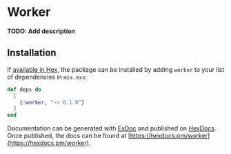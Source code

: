# Worker

**TODO: Add description**

## Installation

If [available in Hex](https://hex.pm/docs/publish), the package can be installed
by adding `worker` to your list of dependencies in `mix.exs`:

```elixir
def deps do
  [
    {:worker, "~> 0.1.0"}
  ]
end
```

Documentation can be generated with [ExDoc](https://github.com/elixir-lang/ex_doc)
and published on [HexDocs](https://hexdocs.pm). Once published, the docs can
be found at [https://hexdocs.pm/worker](https://hexdocs.pm/worker).

